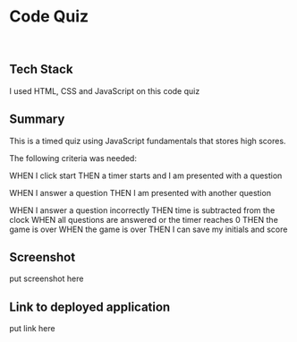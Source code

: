 # Code Quiz

<br>

## Tech Stack

I used HTML, CSS and JavaScript on this code quiz

## Summary

This is a timed quiz using JavaScript fundamentals that stores high scores.

The following criteria was needed:

WHEN I click start
THEN a timer starts and I am presented with a question

WHEN I answer a question
THEN I am presented with another question

WHEN I answer a question incorrectly
THEN time is subtracted from the clock
WHEN all questions are answered or the timer reaches 0
THEN the game is over
WHEN the game is over
THEN I can save my initials and score

## Screenshot

put screenshot here


## Link to deployed application

put link here